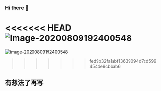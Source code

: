 ### Hi there 👋

<!--
**LiuPiPiPi/LiuPiPiPi** is a ✨ _special_ ✨ repository because its `README.md` (this file) appears on your GitHub profile.

Here are some ideas to get you started:

- 🔭 I’m currently working on ...
- 🌱 I’m currently learning ...
- 👯 I’m looking to collaborate on ...
- 🤔 I’m looking for help with ...
- 💬 Ask me about ...
- 📫 How to reach me: ...
- 😄 Pronouns: ...
- ⚡ Fun fact: ...
-->

<<<<<<< HEAD
![image-20200809192400548](https://raw.githubusercontent.com/LiuPiPiPi/picBed/master/img/20200821173008.jpg)
=======
![image-20200809192400548](https://github.com/LiuPiPiPi/LiuPiPiPi/blob/master/img/banner.jpg)
>>>>>>> fed9b32fa1abf13639094d7cd5994544e9cbbab6

## 有想法了再写
